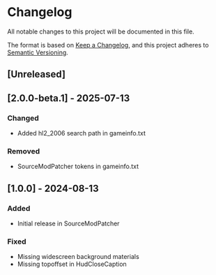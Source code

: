 # Changelog

All notable changes to this project will be documented in this file.

The format is based on [Keep a Changelog](https://keepachangelog.com/en/1.1.0/),
and this project adheres to [Semantic Versioning](https://semver.org/spec/v2.0.0.html).

## [Unreleased]

## [2.0.0-beta.1] - 2025-07-13

### Changed

- Added hl2_2006 search path in gameinfo.txt

### Removed

- SourceModPatcher tokens in gameinfo.txt

## [1.0.0] - 2024-08-13

### Added

- Initial release in SourceModPatcher

### Fixed

- Missing widescreen background materials
- Missing topoffset in HudCloseCaption
